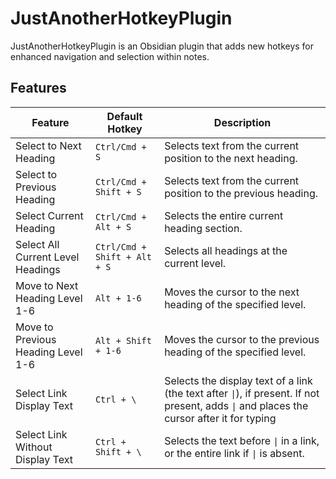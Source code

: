 # JustAnotherHotkeyPlugin

JustAnotherHotkeyPlugin is an Obsidian plugin that adds new hotkeys for enhanced navigation and selection within notes.

## Features

| Feature                            | Default Hotkey               | Description                                                                                                                               |
| ---------------------------------- | ---------------------------- | ----------------------------------------------------------------------------------------------------------------------------------------- |
| Select to Next Heading             | `Ctrl/Cmd + S`               | Selects text from the current position to the next heading.                                                                               |
| Select to Previous Heading         | `Ctrl/Cmd + Shift + S`       | Selects text from the current position to the previous heading.                                                                           |
| Select Current Heading             | `Ctrl/Cmd + Alt + S`         | Selects the entire current heading section.                                                                                               |
| Select All Current Level Headings  | `Ctrl/Cmd + Shift + Alt + S` | Selects all headings at the current level.                                                                                                |
| Move to Next Heading Level 1-6     | `Alt + 1-6`                  | Moves the cursor to the next heading of the specified level.                                                                              |
| Move to Previous Heading Level 1-6 | `Alt + Shift + 1-6`          | Moves the cursor to the previous heading of the specified level.                                                                          |
| Select Link Display Text           | `Ctrl + \`                   | Selects the display text of a link (the text after `\|`), if present. If not present, adds `\|` and places the cursor after it for typing |
| Select Link Without Display Text   | `Ctrl + Shift + \`           | Selects the text before `\|` in a link, or the entire link if `\|` is absent.                                                             |
